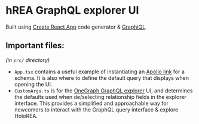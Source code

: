 # hREA GraphQL explorer UI

Built using [Create React App](https://facebook.github.io/create-react-app/) code generator & [GraphiQL](https://github.com/graphql/graphiql).

## Important files:

*(in `src/` directory)*

- `App.tsx` contains a useful example of instantiating an [Apollo link](https://www.npmjs.com/package/apollo-link) for a schema. It is also where to define the default query that displays when opening the UI.
- `CustomArgs.ts` is for the [OneGraph GraphQL explorer](https://www.onegraph.com/blog/2019/01/24/How_OneGraph_onboards_users_new_to_GraphQL.html) UI, and determines the defaults used when de/selecting relationship fields in the explorer interface. This provides a simplified and approachable way for newcomers to interact with the GraphQL query interface & explore HoloREA.

